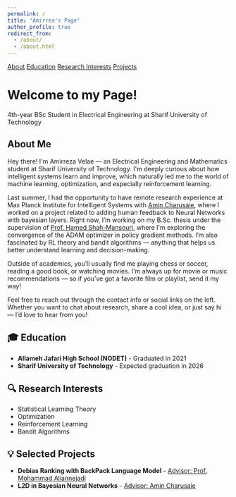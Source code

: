 ```yaml
---
permalink: /
title: "Amirrea's Page"
author_profile: true
redirect_from:
  - /about/
  - /about.html
---
```


<!-- Navigation Bar -->
<nav>
  <a href="#about">About</a>
  <a href="#education">Education</a>
  <a href="#research">Research Interests</a>
  <a href="#projects">Projects</a>
</nav>

<!-- Header Section -->
<div>
  <h1>Welcome to my Page!</h1>
  <p>4th-year BSc Student in Electrical Engineering at Sharif University of Technology</p>
</div>

<!-- Introduction -->
<section id="about">
  <h2>About Me</h2>
  <p>
    Hey there! I'm Amirreza Velae — an Electrical Engineering and Mathematics student at Sharif University of Technology. I'm deeply curious about how intelligent systems learn and improve, which naturally led me to the world of machine learning, optimization, and especially reinforcement learning.
  </p>
  
  <p>
  Last summer, I had the opportunity to have remote research experience at Max Planck Institute for Intelligent Systems with 
    <a href="https://www.mpi-inf.mpg.de/departments/graphics-vision/people/charusaie/" target="_blank">Amin Charusaie</a>, where I worked on a project related to adding human feedback to Neural Networks with bayesian layers.
    Right now, I’m working on my B.Sc. thesis under the supervision of 
    <a href="https://scholar.google.ca/citations?user=dcjIFccAAAAJ&hl=en" target="_blank">Prof. Hamed Shah-Mansouri</a>, where I'm exploring the convergence of the ADAM optimizer in policy gradient methods. I’m also fascinated by RL theory and bandit algorithms — anything that helps us better understand learning and decision-making.
  </p>

  <p>
    Outside of academics, you’ll usually find me playing chess or soccer, reading a good book, or watching movies. I'm always up for movie or music recommendations — so if you’ve got a favorite film or playlist, send it my way!
  </p>

  <p>
    Feel free to reach out through the contact info or social links on the left. Whether you want to chat about research, share a cool idea, or just say hi — I’d love to hear from you!
  </p>
</section>

<!-- Education -->
<section id="education">
  <h2>🎓 Education</h2>
  <ul>
    <li><strong>Allameh Jafari High School (NODET)</strong> - Graduated in 2021</li>
    <li><strong>Sharif University of Technology</strong> - Expected graduation in 2026</li>
  </ul>
</section>

<!-- Research Interests -->
<section id="research">
  <h2>🔍 Research Interests</h2>
  <ul>
    <li>Statistical Learning Theory</li>
    <li>Optimization</li>
    <li>Reinforcement Learning</li>
    <li>Bandit Algorithms</li>
  </ul>
</section>

<!-- Selected Projects -->
<section id="projects">
  <h2>💡 Selected Projects</h2>
  <ul>
    <li>
      <strong>Debias Ranking with BackPack Language Model</strong> -
      <a href="https://scholar.google.com/citations?user=yiZk6coAAAAJ&hl=en" target="_blank">Advisor: Prof. Mohammad Aliannejadi</a>
    </li>
    <li>
      <strong>L2D in Bayesian Neural Networks</strong> - 
      <a href="https://charusaie.github.io/" target="_blank">Advisor: Amin Charusaie</a>
    </li>
  </ul>
</section>
